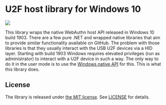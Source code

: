 # U2F host library for Windows 10

![](https://github.com/detunized/u2f-win10-sharp/workflows/CI/badge.svg)

This library wraps the native WebAuthn host API released in Windows 10 build
1903. There are a few pure .NET and wrapped native libraries that aim to
provide similar functionality available on GitHub. The problem with those
libraries is that they usually interact with the USB U2F devices via a HID
layer. Starting with build 1903 Windows requires elevated privileges (run as
administrator) to interact with a U2F device in such a way. The only way to do
it in the user mode is to use the [Windows native API][api] for this. This is
what this library does.

## License

The library is released under [the MIT license][mit]. See [LICENSE][license]
for details.

[api]: https://github.com/microsoft/webauthn
[mit]: http://www.opensource.org/licenses/mit-license.php
[license]: LICENSE

